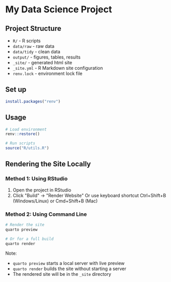# My Data Science Project

## Project Structure
- `R/` - R scripts
- `data/raw` - raw data
- `data/tidy` - clean data
- `output/` - figures, tables, results
- `_site/` - generated html site
- `_site.yml` - R Markdown site configuration
- `renv.lock` - environment lock file

## Set up

```r
install.packages("renv")
```

## Usage
```r
# Load environment
renv::restore()

# Run scripts
source("R/utils.R")

```

## Rendering the Site Locally

### Method 1: Using RStudio
1. Open the project in RStudio
2. Click "Build" -> "Render Website"
   Or use keyboard shortcut Ctrl+Shift+B (Windows/Linux) or Cmd+Shift+B (Mac)

### Method 2: Using Command Line
```bash
# Render the site
quarto preview

# Or for a full build
quarto render
```

Note: 
- `quarto preview` starts a local server with live preview
- `quarto render` builds the site without starting a server
- The rendered site will be in the `_site` directory